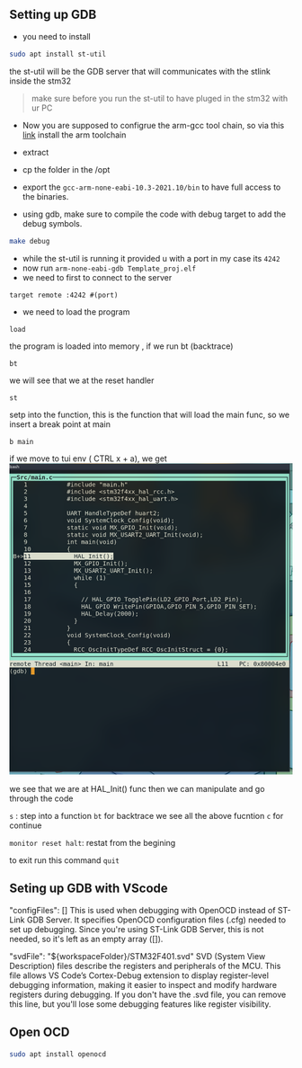 ## Setting up GDB 
- you need to install 
```bash 
sudo apt install st-util 
```
the st-util will be the GDB server that will communicates with the stlink inside the stm32 

> make sure before you run the st-util to have pluged in the stm32 with ur PC 

- Now you are supposed to configrue the arm-gcc tool chain, so via this [link](https://developer.arm.com/downloads/-/gnu-rm) install the arm toolchain 
- extract 
- cp the folder in the /opt 
- export the  `gcc-arm-none-eabi-10.3-2021.10/bin` to have full access to the binaries. 


- using gdb, make sure to compile the code with debug target to add the debug symbols. 

```bash
make debug   
```
- while the st-util is running it provided u with a port in my case its `4242` 
- now run `arm-none-eabi-gdb Template_proj.elf` 
- we need to first to connect to the server 
```gdb 
target remote :4242 #(port)
```
- we need to load the program 
```
load 
```
the program is loaded into memory , if we run bt (backtrace)
```gdb
bt
```
we will see that we at the reset handler 
```gdb 
st
```
setp into the function, this is the function that will load the main func, so we insert a break point at main  
```gdb 
b main 
```
if we move to tui env ( CTRL x + a), we get 
![alt text](image.png)

we see that we are at HAL_Init() func 
then we can manipulate and go through the code 

`s` : step into a function 
`bt` for backtrace we see all the above fucntion 
`c` for continue 


`monitor reset halt`: restat from the begining 

to exit run this command 
`quit`



## Seting up GDB with VScode 
"configFiles": []
This is used when debugging with OpenOCD instead of ST-Link GDB Server.
It specifies OpenOCD configuration files (.cfg) needed to set up debugging.
Since you're using ST-Link GDB Server, this is not needed, so it's left as an empty array ([]).

"svdFile": "${workspaceFolder}/STM32F401.svd"
SVD (System View Description) files describe the registers and peripherals of the MCU.
This file allows VS Code’s Cortex-Debug extension to display register-level debugging information, making it easier to inspect and modify hardware registers during debugging.
If you don't have the .svd file, you can remove this line, but you'll lose some debugging features like register visibility.


## Open OCD 
```bash 
sudo apt install openocd
```